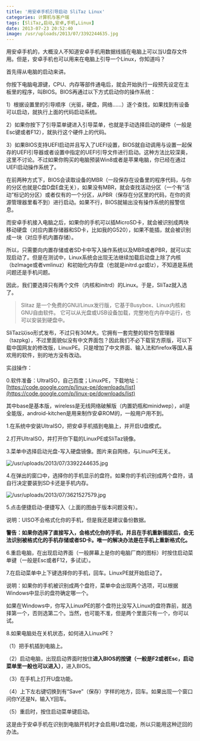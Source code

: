 ```yaml
---
title: '用安卓手机引导启动 SliTaz Linux'
categories: 计算机与客户端
tags: [SliTaz,启动,安卓,手机,Linux]
date: 2013-07-23 20:52:40
image: /usr/uploads/2013/07/3392244635.jpg
---
```

用安卓手机的，大概没人不知道安卓手机用数据线插在电脑上可以当U盘存文件用。但是，安卓手机也可以用来在电脑上引导一个Linux，你知道吗？

首先得从电脑的启动来讲。

你按下电脑电源键，CPU、内存等部件通电后，就会开始执行一段预先设定在主板里的程序，叫BIOS。BIOS再通过以下方式启动你的操作系统：

1）根据设置里的引导顺序（光驱，硬盘，网络……）逐个查找，如果找到有设备可以启动，就执行上面的代码启动系统。

2）如果你按下了引导菜单键进入引导菜单，也就是手动选择启动的硬件（一般是Esc键或者F12），就执行这个硬件上的代码。

3）如果BIOS支持UEFI启动并且写入了UEFI设置，BIOS就自动调用与设置一起保存的UEFI引导器或者设置中指定的UEFI引导文件进行启动。这种方法比较深奥，这里不讨论。不过如果你购买的电脑预装Win8或者是苹果电脑，你已经在通过UEFI启动操作系统了。

在前两种方式下，BIOS会读取设备的MBR（一段保存在设备里的程序代码，与你的分区也就是C盘D盘E盘无关），如果没有MBR，就会查找活动分区（一个有“活动”标记的分区）或者仅有的一个分区，从PBR（保存在分区里的代码，在你的资源管理器里看不到）进行启动。如果不行，BIOS就输出没有操作系统的报警信息。

而安卓手机接入电脑之后，如果你的手机可以插MicroSD卡，就会被识别成两块移动硬盘（对应内置存储器和SD卡，比如我的G520），如果不能插，就会被识别成一块（对应手机内置存储）。

所以，只需要向内置存储或者SD卡中写入操作系统以及MBR或者PBR，就可以实现启动了。但是在测试中，Linux系统会出现无法继续加载启动盘上除了内核（bzImage或者vmlinuz）和初始化内存盘（也就是initrd.gz或lz），不知道是系统问题还是手机问题。

因此，我们要选择只有两个文件（内核和initrd）的Linux。于是，SliTaz就入选了。

> Slitaz 是一个免费的GNU/Linux发行版，它基于Busybox、Linux内核和GNU自由软件。 它可以从光盘或USB设备加载，完整地在内存中运行，也可以安装到硬盘中。

SliTaz以iso形式发布，不过只有30M大。它拥有一套完整的软件包管理器（tazpkg），不过里面貌似没有中文界面包？因此我们不必下载官方原版，可以下载中国网友的修改版，LinuxPE。只是增加了中文界面、输入法和firefox等国人喜欢用的软件，别的地方没有改动。

实战操作：

0.软件准备：UltraISO，自己百度；LinuxPE，下载地址：[https://code.google.com/p/linux-pe/downloads/list](https://code.google.com/p/linux-pe/downloads/list)

其中base是基本版，wireless是无线网络破解版（内置奶瓶和minidwep），all是全能版，android-kitchen是用来制作安卓ROM的，一般用户用不到。

1.在系统中安装UltraISO，把安卓手机插到电脑上，并开启U盘模式。

2.打开UltraISO，并打开你下载的LinuxPE或SliTaz镜像。

3.菜单中选择启动光盘-写入硬盘镜像。图片来自网络，与LinuxPE无关。

![/usr/uploads/2013/07/3392244635.jpg](/usr/uploads/2013/07/3392244635.jpg)

4.在弹出的窗口中，选择你的手机显示的盘符。如果你的手机识别成两个盘符，请自行决定要装到SD卡还是手机内存。

![/usr/uploads/2013/07/3621527579.jpg](/usr/uploads/2013/07/3621527579.jpg)

5.点击便捷启动-便捷写入（上面的图由于版本问题没有）。

说明：UISO不会格式化你的手机，但是我还是建议备份数据。

**警告：如果你选择了直接写入，会格式化你的手机，并且在手机重新插拔后，会无法识别被格式化的手机存储或者SD卡。唯一的解决办法是在手机上重新格式化。**

6.重启电脑，在出现启动界面（一般屏幕上是你的电脑厂商的图标）时按住启动菜单键（一般是Esc或者F12，多试试）。

7.在启动菜单中上下键选择你的手机，回车。LinuxPE就开始启动了。

说明：如果你的手机被识别成两个盘符，菜单中会出现两个选项，可以根据Windows中显示的盘符确定哪一个。

如果在Windows中，你写入LinuxPE的那个盘符比没写入Linux的盘符靠前，就选择第一个，否则选第二个。当然，也可能不准，但是两个里面只有一个，你可以试。

8.如果电脑处在关机状态，如何进入LinuxPE？

（1）把手机插到电脑上。

（2）启动电脑，出现启动界面时按住**进入BIOS的按键（一般是F2或者Esc，启动菜单里一般也可以进入）**，进入BIOS。

（3）在手机上打开U盘功能。

（4）上下左右键切换到有“Save”（保存）字样的地方，回车。如果出现一个窗口问你Y还是N，输入Y回车。

（5）重启时，按住启动菜单键启动。

这是由于安卓手机在识别到电脑开机时才会启用U盘功能，所以只能用这种迂回的办法。
